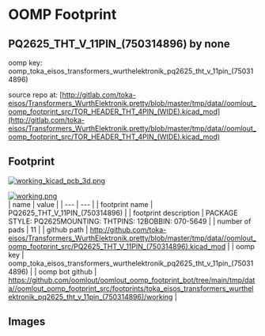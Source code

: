 # OOMP Footprint  
## PQ2625_THT_V_11PIN_(750314896)  by none  
  
oomp key: oomp_toka_eisos_transformers_wurthelektronik_pq2625_tht_v_11pin_(750314896)  
  
source repo at: [http://gitlab.com/toka-eisos/Transformers_WurthElektronik.pretty/blob/master/tmp/data//oomlout_oomp_footprint_src/TOR_HEADER_THT_4PIN_(WIDE).kicad_mod](http://gitlab.com/toka-eisos/Transformers_WurthElektronik.pretty/blob/master/tmp/data//oomlout_oomp_footprint_src/TOR_HEADER_THT_4PIN_(WIDE).kicad_mod)  
## Footprint  
  
[![working_kicad_pcb_3d.png](working_kicad_pcb_3d_600.png)](working_kicad_pcb_3d.png)  
  
[![working.png](working_600.png)](working.png)  
| name | value | 
| --- | --- | 
| footprint name | PQ2625_THT_V_11PIN_(750314896) | 
| footprint description | PACKAGE STYLE: PQ2625MOUNTING: THTPINS: 12BOBBIN: 070-5649 | 
| number of pads | 11 | 
| github path | http://github.com/toka-eisos/Transformers_WurthElektronik.pretty/blob/master/tmp/data//oomlout_oomp_footprint_src/PQ2625_THT_V_11PIN_(750314896).kicad_mod | 
| oomp key | oomp_toka_eisos_transformers_wurthelektronik_pq2625_tht_v_11pin_(750314896) | 
| oomp bot github | https://github.com/oomlout/oomlout_oomp_footprint_bot/tree/main/tmp/data//oomlout_oomp_footprint_src/footprints/toka_eisos_transformers_wurthelektronik_pq2625_tht_v_11pin_(750314896)/working | 
## Images  
